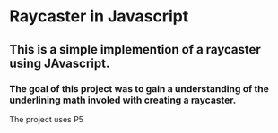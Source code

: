 # Raycaster in Javascript

## This is a simple implemention of a raycaster using JAvascript. 
### The goal of this project was to gain a understanding of the underlining math involed with creating a raycaster.

The project uses P5
